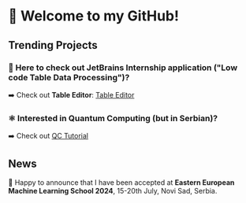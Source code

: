 <h1> 👋 Welcome to my GitHub! </h1>
<h2> Trending Projects </h2>
<h3> 📝 Here to check out JetBrains Internship application ("Low code Table Data Processing")? </h3> 
➡️ Check out <b>Table Editor</b>: <a href="https://github.com/LukaNedimovic/table_editor">Table Editor</a> 

<h3> ⚛️ Interested in Quantum Computing (but in Serbian)? </h3>
➡️ Check out <a href="https://github.com/LukaNedimovic/qc-tutorial">QC Tutorial</a>

<h2> News </h2>
🎉 Happy to announce that I have been accepted at <b>Eastern European Machine Learning School 2024</b>, 15-20th July, Novi Sad, Serbia.
<!--
**LukaNedimovic/LukaNedimovic** is a ✨ _special_ ✨ repository because its `README.md` (this file) appears on your GitHub profile.

Here are some ideas to get you started:

- 🔭 I’m currently working on ...
- 🌱 I’m currently learning ...
- 👯 I’m looking to collaborate on ...
- 🤔 I’m looking for help with ...
- 💬 Ask me about ...
- 📫 How to reach me: ...
- 😄 Pronouns: ...
- ⚡ Fun fact: ...
-->
